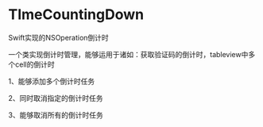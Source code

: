 # TImeCountingDown
Swift实现的NSOperation倒计时

一个类实现倒计时管理，能够运用于诸如：获取验证码的倒计时，tableview中多个cell的倒计时

1、能够添加多个倒计时任务

2、同时取消指定的倒计时任务

3、能够取消所有的倒计时任务


